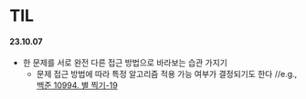 # TIL

#### 23.10.07
* 한 문제를 서로 완전 다른 접근 방법으로 바라보는 습관 가지기
    * 문제 접근 방법에 따라 특정 알고리즘 적용 가능 여부가 결정되기도 한다    //e.g., [백준 10994. 별 찍기-19](https://www.acmicpc.net/problem/10994)